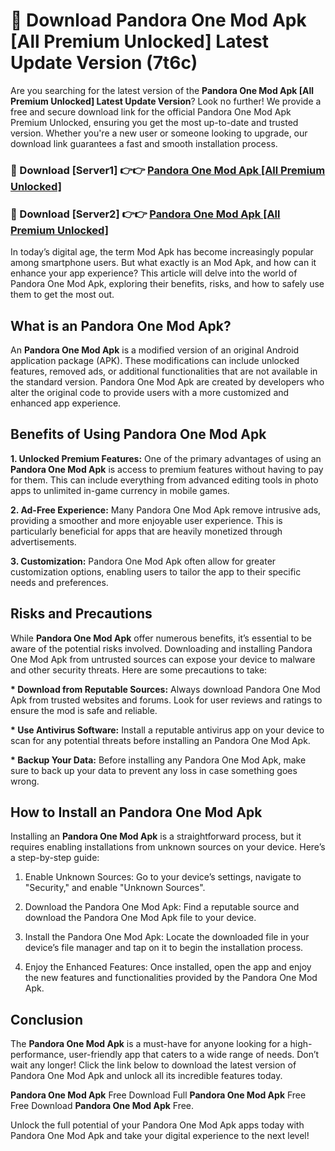 # 🤖 Download Pandora One Mod Apk [All Premium Unlocked] Latest Update Version (7t6c)

Are you searching for the latest version of the <strong>Pandora One Mod Apk [All Premium Unlocked] Latest Update Version</strong>? Look no further! We provide a free and secure download link for the official Pandora One Mod Apk Premium Unlocked, ensuring you get the most up-to-date and trusted version. Whether you're a new user or someone looking to upgrade, our download link guarantees a fast and smooth installation process.


<h3>📌 Download [Server1] 👉👉 <a href="https://hapymods.com?title=Pandora+One+Mod+Apk&ref=3B1">Pandora One Mod Apk [All Premium Unlocked]</a></h3>

<h3>📌 Download [Server2] 👉👉 <a href="https://hapymods.com?title=Pandora+One+Mod+Apk&ref=3B1">Pandora One Mod Apk [All Premium Unlocked]</a></h3>


In today’s digital age, the term Mod Apk has become increasingly popular among smartphone users. But what exactly is an Mod Apk, and how can it enhance your app experience? This article will delve into the world of Pandora One Mod Apk, exploring their benefits, risks, and how to safely use them to get the most out.


<h2>What is an Pandora One Mod Apk?</h2>

An <strong>Pandora One Mod Apk</strong> is a modified version of an original Android application package (APK). These modifications can include unlocked features, removed ads, or additional functionalities that are not available in the standard version. Pandora One Mod Apk are created by developers who alter the original code to provide users with a more customized and enhanced app experience.


<h2>Benefits of Using Pandora One Mod Apk</h2>

<strong> 1. Unlocked Premium Features:</strong> One of the primary advantages of using an <strong>Pandora One Mod Apk</strong> is access to premium features without having to pay for them. This can include everything from advanced editing tools in photo apps to unlimited in-game currency in mobile games.

<strong> 2. Ad-Free Experience:</strong> Many Pandora One Mod Apk remove intrusive ads, providing a smoother and more enjoyable user experience. This is particularly beneficial for apps that are heavily monetized through advertisements.

<strong> 3. Customization:</strong> Pandora One Mod Apk often allow for greater customization options, enabling users to tailor the app to their specific needs and preferences.


<h2>Risks and Precautions</h2>

While <strong>Pandora One Mod Apk</strong> offer numerous benefits, it’s essential to be aware of the potential risks involved. Downloading and installing Pandora One Mod Apk from untrusted sources can expose your device to malware and other security threats. Here are some precautions to take:

<strong> * Download from Reputable Sources:</strong> Always download Pandora One Mod Apk from trusted websites and forums. Look for user reviews and ratings to ensure the mod is safe and reliable.

<strong> * Use Antivirus Software:</strong> Install a reputable antivirus app on your device to scan for any potential threats before installing an Pandora One Mod Apk.

<strong> * Backup Your Data:</strong> Before installing any Pandora One Mod Apk, make sure to back up your data to prevent any loss in case something goes wrong.


<h2>How to Install an Pandora One Mod Apk</h2>

Installing an <strong>Pandora One Mod Apk</strong> is a straightforward process, but it requires enabling installations from unknown sources on your device. Here’s a step-by-step guide:

 1. Enable Unknown Sources: Go to your device’s settings, navigate to "Security," and enable "Unknown Sources".

 2. Download the Pandora One Mod Apk: Find a reputable source and download the Pandora One Mod Apk file to your device.

 3. Install the Pandora One Mod Apk: Locate the downloaded file in your device’s file manager and tap on it to begin the installation process.

 4. Enjoy the Enhanced Features: Once installed, open the app and enjoy the new features and functionalities provided by the Pandora One Mod Apk.


<h2><strong>Conclusion</strong></h2>

The <strong>Pandora One Mod Apk</strong> is a must-have for anyone looking for a high-performance, user-friendly app that caters to a wide range of needs. Don’t wait any longer! Click the link below to download the latest version of Pandora One Mod Apk and unlock all its incredible features today.

<strong>Pandora One Mod Apk</strong> Free Download Full <strong>Pandora One Mod Apk</strong> Free Free Download <strong>Pandora One Mod Apk</strong> Free.

Unlock the full potential of your Pandora One Mod Apk apps today with Pandora One Mod Apk and take your digital experience to the next level!